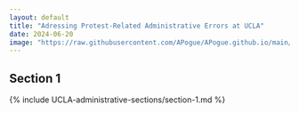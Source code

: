 ```yaml
---
layout: default
title: "Adressing Protest-Related Administrative Errors at UCLA"
date: 2024-06-20
image: "https://raw.githubusercontent.com/APogue/APogue.github.io/main/images/2024-05-20/protest/anti-zionism-not.jpg"
---
```


## Section 1
{% include UCLA-administrative-sections/section-1.md %}



<!-- Add more sections as needed -->

